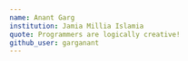 ```yaml
---
name: Anant Garg
institution: Jamia Millia Islamia
quote: Programmers are logically creative!
github_user: garganant
---
```

